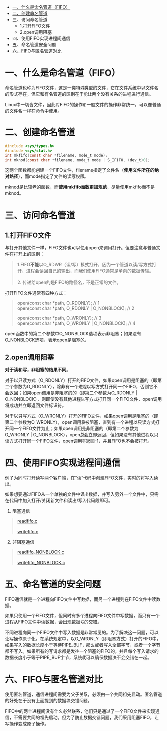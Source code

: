 - [ 一、什么是命名管道（FIFO）](#一、什么是命名管道（FIFO）)
- [二、创建命名管道](#二、创建命名管道)
- 三、访问命名管道
    - 1.打开FIFO文件
    - 2.open调用阻塞
- 四、使用FIFO实现进程间通信
- 五、命名管道安全问题
- [六、FIFO与匿名管道对比](#六、FIFO与匿名管道对比)
# 一、什么是命名管道（FIFO）
命名管道也称为FIFO文件，这是一类特殊类型的文件，它在文件系统中以文件名的形式存在，但它和有名管道的区别在于能让两个没有关系的进程进行通信。

Linux中一切皆文件，因此对FIFO的操作和一般文件的操作非常统一，可以像普通的文件名一样在命令中使用。

# 二、创建命名管道
```c
#include <sys/types.h>
#include <sys/stat.h>
int mkfifo(const char *filename, mode_t mode);
int mknod(const char *filename, mode_t mode | S_IFIFO, (dev_t)0);
```
这两个函数都能创建一个FIFO文件，filename指定了文件名（**使用文件所在的绝对路径**），而mode指定了文件的读写权限。<br>

mknod是比较老的函数，而**使用mkfifo函数更加规范**，尽量使用mkfifo而不是mknod。<br>

# 三、访问命名管道
## 1.打开FIFO文件
与打开其他文件一样，FIFO文件也可以使用open来调用打开。但要注意与普通文件在打开上的区别：
> 1.FIFO**不能**以O_RDWR（读/写）模式打开，因为一个管道以读/写方式打开，进程会读回自己的输出，而我们使用FIFO通常是单向的数据传输。<br>
> <br>
> 2. 传递给open的是FIFO的路径名，不是正常的文件。<br>

打开FIFO文件通常有四种方式：<br>
> open(const char \*path, O_RDONLY); // 1 <br>
> open(const char \*path, O_RDONLY | O_NONBLOCK); // 2 <br>
> 
> open(const char \*path, O_WRONLY); // 3 <br>
> open(const char \*path, O_WRONLY | O_NONBLOCK); // 4 <br>

open函数中的第二个参数中O_NONBLOCK选项表示非阻塞；如果没有O_NONBLOCK选项，表示open是阻塞的。<br>

## 2.open调用阻塞
**对于读和写，非阻塞的结果不同**。<br>

对于以只读方式（O_RDONLY）打开的FIFO文件，如果open调用是阻塞的（即第二个参数为O_RDONLY），除非有一个进程以写方式打开同一个FIFO，否则它不会返回；如果open调用是非阻塞的的（即第二个参数为O_RDONLY | O_NONBLOCK），则即使没有其他进程以写方式打开同一个FIFO文件，open调用将成功并立即返回文件标识符。

对于以只写方式（O_WRONLY）打开的FIFO文件，如果open调用是阻塞的（即第二个参数为O_WRONLY），open调用将被阻塞，直到有一个进程以只读方式打开同一个FIFO文件为止；如果open调用是非阻塞的（即第二个参数为O_WRONLY | O_NONBLOCK），open总会立即返回，但如果没有其他进程以只读方式打开同一个FIFO文件，open调用将返回-1，并且FIFO也不会被打开。

# 四、使用FIFO实现进程间通信
例子为同时打开读写两个客户端，在“读”代码中创建FIFO文件，实时的将写入读出。<br>

如果想要通过FIFO从一个单独的文件中读出数据，并写入另外一个文件中，只需在代码中加入打开/关闭新文件和读出/写入代码段即可。

1. 阻塞通信
> [readfifo.c](https://github.com/yiyading/day-read/blob/master/FIFO%E9%80%9A%E4%BF%A1/readfifo.c)<br>
> <br>
> [writefifo.c](https://github.com/yiyading/day-read/blob/master/FIFO%E9%80%9A%E4%BF%A1/writefifo.c)<br>

2. 非阻塞通信
> [readfifo_NONBLOCK.c](https://github.com/yiyading/day-read/blob/master/FIFO%E9%80%9A%E4%BF%A1/readfifo_NONBLOCK.c)<br>
> <br>
> [writefifo_NONBLOCK.c](https://github.com/yiyading/day-read/blob/master/FIFO%E9%80%9A%E4%BF%A1/writefifo_NONBLOCK.c)<br>

# 五、命名管道的安全问题
FIFO通信就是一个进程向FIFO文件中写数据，而另一个进程则在FIFO文件中读数据。

如果只使用一个FIFO文件，但同时有多个进程向FIFO文件中写数据，而只有一个进程从FIFO文件中读数据，会出现数据块的交错。

不同进程向同一个FIFO文件中写入数据是非常常见的。为了解决这一问题，可以让写操作原子化。在系统规定中，以O_WRONLY（即阻塞方式）打开的FIFO中， 如果写入的数据长度小于等待PIPE_BUF，那么或者写入全部字节，或者一个字节都不写入。如果所有的写请求都是发往一个阻塞的FIFO的，并且每个写入请求的数据长度小于等于PIPE_BUF字节，系统就可以确保数据决不会交错在一起。<br>

# 六、FIFO与匿名管道对比
使用匿名管道，通信进程间需要为父子关系，必须由一个共同祖先启动。匿名管道的好处在于没有上面提到的数据块交错问题。

FIFO中的两个进程间没有什么必然联系，他们只是通过了一个FIFO文件来实现通信，不需要共同的祖先启动。但为了防止数据交错问题，我们采用阻塞FIFO，让写操作变成原子操作。<br>

